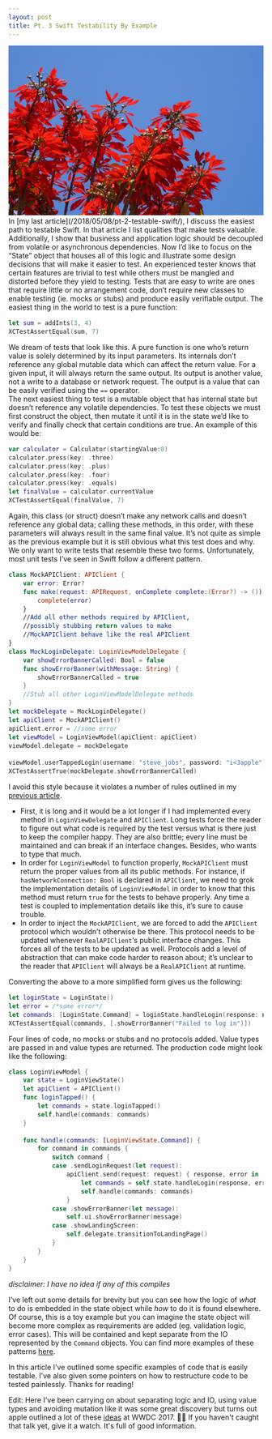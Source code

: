 ```yaml
---
layout: post
title: Pt. 3 Swift Testability By Example
---
```

<img src="/images/fulls/DSC01650.jpg" class="fit image">
In [my last article](/2018/05/08/pt-2-testable-swift/), I discuss the easiest path to testable Swift. In that article I list qualities that make tests valuable. Additionally, I show that business and application logic should be decoupled from volatile or asynchronous dependencies. Now I’d like to focus on the “State” object that houses all of this logic and illustrate some design decisions that will make it easier to test.  
An experienced tester knows that certain features are trivial to test while others must be mangled and distorted before they yield to testing. Tests that are easy to write are ones that require little or no arrangement code, don’t require new classes to enable testing (ie. mocks or stubs) and produce easily verifiable output. The easiest thing in the world to test is a pure function:

``` swift
let sum = addInts(3, 4)
XCTestAssertEqual(sum, 7)
```

We dream of tests that look like this. A pure function is one who’s return value is solely determined by its input parameters. Its internals don’t reference any global mutable data which can affect the return value. For a given input, it will always return the same output. Its output is another value, not a write to a database or network request. The output is a value that can be easily verified using the `==` operator.  
The next easiest thing to test is a mutable object that has internal state but doesn’t reference any volatile dependencies. To test these objects we must first construct the object, then mutate it until it is in the state we’d like to verify and finally check that certain conditions are true. An example of this would be:

```swift
var calculator = Calculator(startingValue:0)
calculator.press(key: .three)
calculator.press(key: .plus)
calculator.press(key: .four)
calculator.press(key: .equals)
let finalValue = calculator.currentValue
XCTestAssertEqual(finalValue, 7)
```

Again, this class (or struct) doesn’t make any network calls and doesn’t reference any global data; calling these methods, in this order, with these parameters will always result in the same final value. It’s not quite as simple as the previous example but it is still obvious what this test does and why.  
We only want to write tests that resemble these two forms. Unfortunately, most unit tests I’ve seen in Swift follow a different pattern.

```swift 
class MockAPIClient: APIClient {
    var error: Error?
    func make(request: APIRequest, onComplete complete:(Error?) -> ()) {
        complete(error)
    }
    //Add all other methods required by APIClient,
    //possibly stubbing return values to make
    //MockAPIClient behave like the real APIClient
}
class MockLoginDelegate: LoginViewModelDelegate {
    var showErrorBannerCalled: Bool = false
    func showErrorBanner(withMessage: String) {
        showErrorBannerCalled = true
    }
    //Stub all other LoginViewModelDelegate methods
}
let mockDelegate = MockLoginDelegate()
let apiClient = MockAPIClient()
apiClient.error = //some error
let viewModel = LoginViewModel(apiClient: apiClient)
viewModel.delegate = mockDelegate

viewModel.userTappedLogin(username: "steve_jobs", password: "i<3apple")
XCTestAssertTrue(mockDelegate.showErrorBannerCalled)
```


I avoid this style because it violates a number of rules outlined in my [previous article](http://www.sfsoftwareist.com/2018/05/08/testable-swift/).

*   First, it is long and it would be a lot longer if I had implemented every method in `LoginViewDelegate` and `APIClient`. Long tests force the reader to figure out what code is required by the test versus what is there just to keep the compiler happy. They are also brittle; every line must be maintained and can break if an interface changes. Besides, who wants to type that much.
*   In order for `LoginViewModel` to function properly, `MockAPIClient` must return the proper values from all its public methods. For instance, if `hasNetworkConnection: Bool` is declared in `APIClient`, we need to grok the implementation details of `LoginViewModel` in order to know that this method must return `true` for the tests to behave properly. Any time a test is coupled to implementation details like this, it’s sure to cause trouble.
*   In order to inject the `MockAPIClient`, we are forced to add the `APIClient` protocol which wouldn’t otherwise be there. This protocol needs to be updated whenever `RealAPIClient`‘s public interface changes. This forces all of the tests to be updated as well. Protocols add a level of abstraction that can make code harder to reason about; it’s unclear to the reader that `APIClient` will always be a `RealAPIClient` at runtime.

Converting the above to a more simplified form gives us the following:

``` swift 
let loginState = LoginState()
let error = /*some error*/
let commands: [LoginState.Command] = loginState.handleLogin(response: nil, error: error)
XCTestAssertEqual(commands, [.showErrorBanner("Failed to log in")])
```

Four lines of code, no mocks or stubs and no protocols added. Value types are passed in and value types are returned. The production code might look like the following:

``` swift
class LoginViewModel {
    var state = LoginViewState()
    let apiClient = APIClient()
    func loginTapped() {
        let commands = state.loginTapped()
        self.handle(commands: commands)
    }

    func handle(commands: [LoginViewState.Command]) {
        for command in commands {
            switch command {
            case .sendLoginRequest(let request):
                apiClient.send(request: request) { response, error in
                    let commands = self.state.handleLogin(response, error)
                    self.handle(commands: commands)
                }
            case .showErrorBanner(let message):
                self.ui.showErrorBanner(message)
            case .showLandingScreen:
                self.delegate.transitionToLandingPage()
            }
        }
    }    
}
```
_disclaimer: I have no idea if any of this compiles_  

I’ve left out some details for brevity but you can see how the logic of _what_ to do is embedded in the state object while _how_ to do it is found elsewhere. Of course, this is a toy example but you can imagine the state object will become more complex as requirements are added (eg. validation logic, error cases). This will be contained and kept separate from the IO represented by the `Command` objects. You can find more examples of these patterns [here](https://github.com/Tylerc230/CleanArchitectureSample).

In this article I’ve outlined some specific examples of code that is easily testable. I’ve also given some pointers on how to restructure code to be tested painlessly. Thanks for reading!

Edit: Here I've been carrying on about separating logic and IO, using value types and avoiding mutation like it was some great discovery but turns out apple outlined a lot of these [ideas](https://developer.apple.com/videos/play/wwdc2017/414/) at WWDC 2017. 🤦‍♀️ If you haven't caught that talk yet, give it a watch. It's full of good information.
